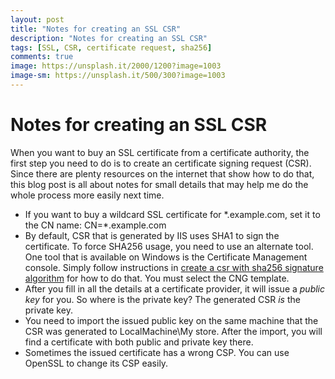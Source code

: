 ```yaml
---
layout: post
title: "Notes for creating an SSL CSR"
description: "Notes for creating an SSL CSR"
tags: [SSL, CSR, certificate request, sha256]
comments: true
image: https://unsplash.it/2000/1200?image=1003
image-sm: https://unsplash.it/500/300?image=1003
---
```


Notes for creating an SSL CSR
===================
When you want to buy an SSL certificate from a certificate authority, the first step you need to do is to create an certificate signing request (CSR). Since there are plenty resources on the internet that show how to do that, this blog post is all about notes for small details that may help me do the whole process more easily next time. 

* If you want to buy a wildcard SSL certificate for \*.example.com, set it to the CN name: CN=\*.example.com
* By default, CSR that is generated by IIS uses SHA1 to sign the certificate. To force SHA256 usage, you need to use an alternate tool. One tool that is available on Windows is the Certificate Management console. Simply follow instructions in [create a csr with sha256 signature algorithm](https://myexchangelync.wordpress.com/2014/12/14/create-a-csr-with-sha256-signature-algorithm/) for how to do that. You must select the CNG template.
* After you fill in all the details at a certificate provider, it will issue a *public key* for you. So where is the private key? The generated CSR *is* the private key.
* You need to import the issued public key on the same machine that the CSR was generated to LocalMachine\My store. After the import, you will find a certificate with both public and private key there.
* Sometimes the issued certificate has a wrong CSP. You can use OpenSSL to change its CSP easily.
